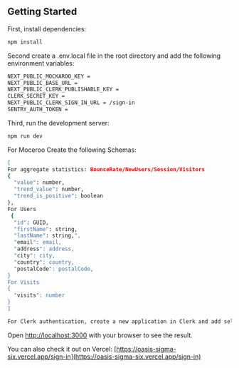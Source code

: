 ## Getting Started

First, install dependencies:

```bash
npm install
```
Second create a .env.local file in the root directory and add the following environment variables:

```bash
NEXT_PUBLIC_MOCKAROO_KEY = 
NEXT_PUBLIC_BASE_URL = 
NEXT_PUBLIC_CLERK_PUBLISHABLE_KEY = 
CLERK_SECRET_KEY =
NEXT_PUBLIC_CLERK_SIGN_IN_URL = /sign-in
SENTRY_AUTH_TOKEN =
```

Third, run the development server:

```bash
npm run dev
```

For Moceroo Create the following Schemas:

```bash
[ 
For aggregate statistics: BounceRate/NewUsers/Session/Visitors
{
  "value": number,
  "trend_value": number,
  "trend_is_positive": boolean
},
For Users
 {
  "id": GUID,
  "firstName": string,
  "lastName": string,",
  "email": email,
  "address": address,
  "city": city,
  "country": country,
  "postalCode": postalCode,
}
For Visits
{
  "visits": number
}  
]
```

```bash
For Clerk authentication, create a new application in Clerk and add select authentication with Google then add the clerk environment variables to the .env.local file
```

Open [http://localhost:3000](http://localhost:3000) with your browser to see the result.

You can also check it out on Vercel: [https://oasis-sigma-six.vercel.app/sign-in](https://oasis-sigma-six.vercel.app/sign-in)

